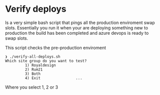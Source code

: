 # Verify deploys

Is a very simple bash script that pings all the production enviroment swap slots.
Essentially you run it when your are deploying something new to production the build has been completed and azure devops is ready to swap slots.

This script checks the pre-production enviroment
```shell
❯ ./verify-all-deploys.sh
Which site group do you want to test?
         1) Royaldesign
         2) Rum21
         3) Both
         4) Exit                ...
```
Where you select 1, 2 or 3